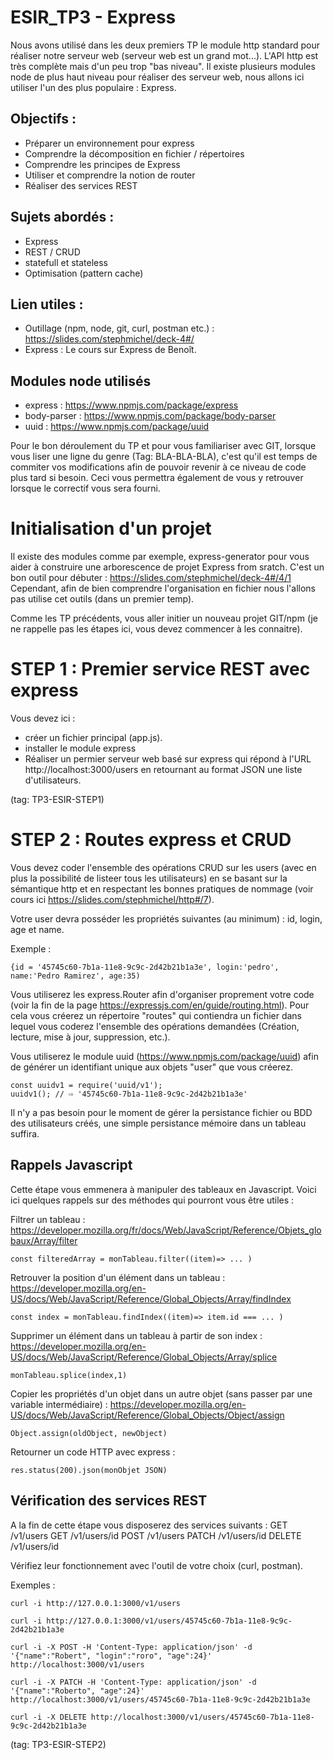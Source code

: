# ESIR_TP3 - Express

Nous avons utilisé dans les deux premiers TP le module http standard pour réaliser notre serveur web (serveur web est un grand mot...). 
L'API http est très complète mais d'un peu trop "bas niveau".
Il existe plusieurs modules node de plus haut niveau pour réaliser des serveur web, nous allons ici utiliser l'un des plus populaire : Express.

## Objectifs :
  - Préparer un environnement pour express 
  - Comprendre la décomposition en fichier / répertoires
  - Comprendre les principes de Express
  - Utiliser et comprendre la notion de router
  - Réaliser des services REST 
  
## Sujets abordés :
 - Express
 - REST / CRUD
 - statefull et stateless
 - Optimisation (pattern cache)
 
## Lien utiles :

  - Outillage (npm, node, git, curl, postman etc.) : https://slides.com/stephmichel/deck-4#/
  - Express : Le cours sur Express de Benoît. 
  
## Modules node utilisés
  - express : https://www.npmjs.com/package/express
  - body-parser : https://www.npmjs.com/package/body-parser
  - uuid : https://www.npmjs.com/package/uuid
  
Pour le bon déroulement du TP et pour vous familiariser avec GIT, lorsque vous liser une ligne du genre (Tag: BLA-BLA-BLA), 
c'est qu'il est temps de commiter vos modifications afin de pouvoir revenir à ce niveau de code plus tard si besoin. 
Ceci vous permettra également de vous y retrouver lorsque le correctif vous sera fourni.
  
# Initialisation d'un projet

Il existe des modules comme par exemple, express-generator pour vous aider à construire une arborescence de projet Express from sratch.
C'est un bon outil pour débuter : https://slides.com/stephmichel/deck-4#/4/1
Cependant, afin de bien comprendre l'organisation en fichier nous l'allons pas utilise cet outils (dans un premier temp).

Comme les TP précédents, vous aller initier un nouveau projet GIT/npm (je ne rappelle pas les étapes ici, vous devez commencer à les connaitre).

# STEP 1 : Premier service REST avec express
Vous devez ici :
  - créer un fichier principal (app.js).
  - installer le module express
  - Réaliser un permier serveur web basé sur express qui répond à l'URL http://localhost:3000/users en retournant au format JSON une liste d'utilisateurs.
  
 (tag: TP3-ESIR-STEP1)
  
# STEP 2 : Routes express et CRUD 
Vous devez coder l'ensemble des opérations CRUD sur les users (avec en plus la possibilité de listeer tous les utilisateurs) en se basant sur la sémantique http et en respectant les bonnes pratiques de nommage (voir cours ici https://slides.com/stephmichel/http#/7).

Votre user devra posséder les propriétés suivantes (au minimum) : id, login, age et name.

Exemple : 
 
    {id = '45745c60-7b1a-11e8-9c9c-2d42b21b1a3e', login:'pedro', name:'Pedro Ramirez', age:35)

Vous utiliserez les express.Router afin d'organiser proprement votre code (voir la fin de la page  https://expressjs.com/en/guide/routing.html).
Pour cela vous créerez un répertoire "routes" qui contiendra un fichier dans lequel vous coderez l'ensemble des opérations demandées (Création, lecture, mise à jour, suppression, etc.).

Vous utiliserez le module uuid (https://www.npmjs.com/package/uuid) afin de générer un identifiant unique aux objets "user" que vous créerez.

    const uuidv1 = require('uuid/v1');
    uuidv1(); // ⇨ '45745c60-7b1a-11e8-9c9c-2d42b21b1a3e'

Il n'y a pas besoin pour le moment de gérer la persistance fichier ou BDD des utilisateurs créés, une simple persistance mémoire dans un tableau suffira.

## Rappels Javascript
Cette étape vous emmenera à manipuler des tableaux en Javascript. Voici ici quelques rappels sur des méthodes qui pourront vous être utiles :

  Filtrer un tableau : https://developer.mozilla.org/fr/docs/Web/JavaScript/Reference/Objets_globaux/Array/filter
    
    const filteredArray = monTableau.filter((item)=> ... )
    
  Retrouver la position d'un élément dans un tableau : https://developer.mozilla.org/en-US/docs/Web/JavaScript/Reference/Global_Objects/Array/findIndex
    
    const index = monTableau.findIndex((item)=> item.id === ... )
    
  Supprimer un élément dans un tableau à partir de son index : https://developer.mozilla.org/en-US/docs/Web/JavaScript/Reference/Global_Objects/Array/splice
    
    monTableau.splice(index,1)
    
  Copier les propriétés d'un objet dans un autre objet (sans passer par une variable intermédiaire) : https://developer.mozilla.org/en-US/docs/Web/JavaScript/Reference/Global_Objects/Object/assign
   
    Object.assign(oldObject, newObject)
    
  Retourner un code HTTP avec express :
  
    res.status(200).json(monObjet JSON)

## Vérification des services REST
A la fin de cette étape vous disposerez des services suivants :
    GET /v1/users
    GET /v1/users/id
    POST /v1/users
    PATCH /v1/users/id 
    DELETE /v1/users/id

Vérifiez leur fonctionnement avec l'outil de votre choix (curl, postman).

Exemples :
    
    curl -i http://127.0.0.1:3000/v1/users

    curl -i http://127.0.0.1:3000/v1/users/45745c60-7b1a-11e8-9c9c-2d42b21b1a3e  
    
    curl -i -X POST -H 'Content-Type: application/json' -d '{"name":"Robert", "login":"roro", "age":24}' http://localhost:3000/v1/users

    curl -i -X PATCH -H 'Content-Type: application/json' -d '{"name":"Roberto", "age":24}' http://localhost:3000/v1/users/45745c60-7b1a-11e8-9c9c-2d42b21b1a3e

    curl -i -X DELETE http://localhost:3000/v1/users/45745c60-7b1a-11e8-9c9c-2d42b21b1a3e


 (tag: TP3-ESIR-STEP2)

